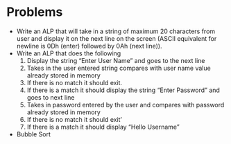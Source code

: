 # Problems
- Write an ALP that will take in a string of maximum 20 characters from user and display it on the next line on the screen (ASCII equivalent for newline is 0Dh (enter) followed by 0Ah (next line)).
- Write an ALP that does the following
  1. Display the string “Enter User Name” and goes to the next line
  2. Takes in the user entered string compares with user name value already stored in memory
  3. If there is no match it should exit.
  4. If there is a match it should display the string “Enter Password” and goes to next line
  5. Takes in password entered by the user and compares with password already stored in memory
  6. If there is no match it should exit’
  7. If there is a match it should display “Hello Username”
- Bubble Sort
